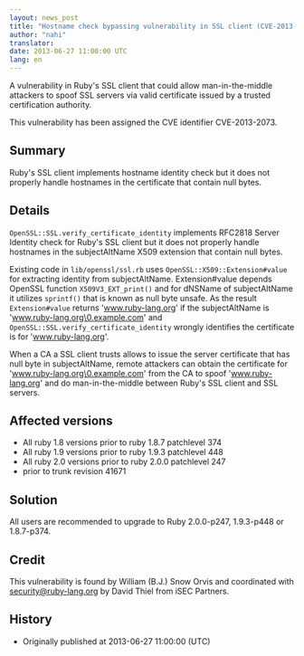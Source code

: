 ```yaml
---
layout: news_post
title: "Hostname check bypassing vulnerability in SSL client (CVE-2013-4073)"
author: "nahi"
translator:
date: 2013-06-27 11:00:00 UTC
lang: en
---
```


A vulnerability in Ruby's SSL client that could allow man-in-the-middle
attackers to spoof SSL servers via valid certificate issued by a trusted
certification authority.

This vulnerability has been assigned the CVE identifier CVE-2013-2073.

## Summary

Ruby's SSL client implements hostname identity check but it does not
properly handle hostnames in the certificate that contain null bytes.

## Details

```OpenSSL::SSL.verify_certificate_identity``` implements RFC2818 Server
Identity check for Ruby's SSL client but it does not properly handle
hostnames in the subjectAltName X509 extension that contain null bytes.

Existing code in ```lib/openssl/ssl.rb``` uses ```OpenSSL::X509::Extension#value```
for extracting identity from subjectAltName.  Extension#value depends
OpenSSL function ```X509V3_EXT_print()``` and for dNSName of subjectAltName it
utilizes ```sprintf()``` that is known as null byte unsafe.  As the result
```Extension#value``` returns 'www.ruby-lang.org' if the subjectAltName is
'www.ruby-lang.org\0.example.com' and
```OpenSSL::SSL.verify_certificate_identity``` wrongly identifies the
certificate is for 'www.ruby-lang.org'.

When a CA a SSL client trusts allows to issue the server certificate
that has null byte in subjectAltName, remote attackers can obtain the
certificate for 'www.ruby-lang.org\0.example.com' from the CA to spoof
'www.ruby-lang.org' and do man-in-the-middle between Ruby's SSL client
and SSL servers.

## Affected versions

 * All ruby 1.8 versions prior to ruby 1.8.7 patchlevel 374
 * All ruby 1.9 versions prior to ruby 1.9.3 patchlevel 448
 * All ruby 2.0 versions prior to ruby 2.0.0 patchlevel 247
 * prior to trunk revision 41671

## Solution

All users are recommended to upgrade to Ruby 2.0.0-p247, 1.9.3-p448 or
1.8.7-p374.

## Credit

This vulnerability is found by William (B.J.) Snow Orvis and coordinated
with security@ruby-lang.org by David Thiel from iSEC Partners.

## History

 * Originally published at 2013-06-27 11:00:00 (UTC)
